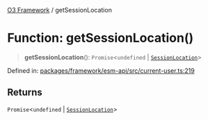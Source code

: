[O3 Framework](../API.md) / getSessionLocation

# Function: getSessionLocation()

> **getSessionLocation**(): `Promise`\<`undefined` \| [`SessionLocation`](../interfaces/SessionLocation.md)\>

Defined in: [packages/framework/esm-api/src/current-user.ts:219](https://github.com/openmrs/openmrs-esm-core/blob/18d2874f03a33a6ab8295af0e87ac97fdd150718/packages/framework/esm-api/src/current-user.ts#L219)

## Returns

`Promise`\<`undefined` \| [`SessionLocation`](../interfaces/SessionLocation.md)\>
